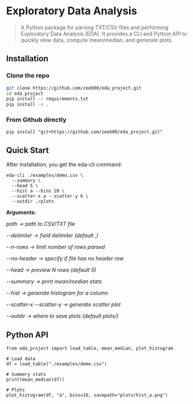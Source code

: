 # Exploratory Data Analysis
> A Python package for parsing TXT/CSV files and performing Exploratory Data Analysis (EDA). It provides a CLI and Python API to quickly view data, compute mean/median, and generate plots.


## Installation

### Clone the repo
```bash
git clone https://github.com/zeeb00/eda_project.git
cd eda_project
pip install -r requirements.txt
pip install -e .
```

### From Github directly 
```
pip install "git+https://github.com/zeeb00/eda_project.git"
```

## Quick Start
After installation, you get the eda-cli command:

```
eda-cli ./examples/demo.csv \
  --summary \
  --head 5 \
  --hist a --bins 20 \
  --scatter-x a --scatter-y b \
  --outdir ./plots
```
**Arguments:**

*path → path to CSV/TXT file*

*--delimiter → field delimiter (default ,)*

*--n-rows → limit number of rows parsed*

*--no-header → specify if file has no header row*

*--head → preview N rows (default 5)*

*--summary → print mean/median stats*

*--hist <col> → generate histogram for a column*

*--scatter-x <col> --scatter-y <col> → generate scatter plot*

*--outdir → where to save plots (default plots/)*

## Python API
```
from eda_project import load_table, mean_median, plot_histogram

# Load data
df = load_table("./examples/demo.csv")

# Summary stats
print(mean_median(df))

# Plots
plot_histogram(df, "a", bins=10, savepath="plots/hist_a.png")

```
